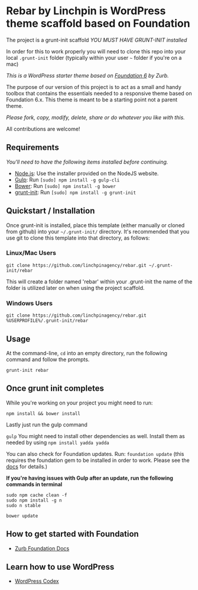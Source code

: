 # Rebar by Linchpin is WordPress theme scaffold based on Foundation

The project is a grunt-init scaffold *YOU MUST HAVE GRUNT-INIT installed*

In order for this to work properly you will need to clone this repo into your local ```.grunt-init``` folder (typically within your user ```~``` folder if you're on a mac)

*This is a WordPress starter theme based on [Foundation 6](http://foundation.zurb.com) by Zurb.*

The purpose of our version of this project is to act as a small and handy toolbox that contains the essentials needed to a responsive theme based on Foundation 6.x. This theme is meant to be a starting point not a parent theme.

*Please fork, copy, modify, delete, share or do whatever you like with this.*

All contributions are welcome!

## Requirements

*You'll need to have the following items installed before continuing.*
  * [Node.js](http://nodejs.org): Use the installer provided on the NodeJS website.
  * [Gulp](http://gulpjs.com/): Run `[sudo] npm install -g gulp-cli`
  * [Bower](http://bower.io): Run `[sudo] npm install -g bower`
  * [grunt-init](http://gruntjs.com/project-scaffolding): Run `[sudo] npm install -g grunt-init`
  
## Quickstart / Installation

Once grunt-init is installed, place this template (either manually or cloned from github) into your `~/.grunt-init/` directory. It's recommended that you use git to clone this template into that directory, as follows:

### Linux/Mac Users

```
git clone https://github.com/linchpinagency/rebar.git ~/.grunt-init/rebar
```
This will create a folder named 'rebar' within your .grunt-init the name of the folder is utilized later on when using the project scaffold.

### Windows Users

```
git clone https://github.com/linchpinagency/rebar.git %USERPROFILE%/.grunt-init/rebar
```

## Usage

At the command-line, ```cd``` into an empty directory, run the following command and follow the prompts.

```
grunt-init rebar
```

## Once grunt init completes ##

While you're working on your project you might need to run:

`npm install && bower install`

Lastly just run the gulp command

`gulp` You might need to install other dependencies as well. Install them as needed by using `npm install yadda yadda`

You can also check for Foundation updates. Run: ```foundation update``` (this requires the foundation gem to be installed in order to work. Please see the [docs](http://foundation.zurb.com/docs/sass.html) for details.)

**If you're having issues with Gulp after an update, run the following commands in terminal**
```
sudo npm cache clean -f
sudo npm install -g n
sudo n stable

bower update
```

## How to get started with Foundation

* [Zurb Foundation Docs](http://foundation.zurb.com/docs/)

## Learn how to use WordPress

* [WordPress Codex](http://codex.wordpress.org/)